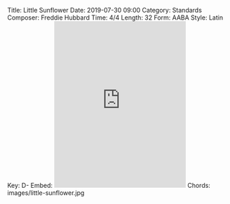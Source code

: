 Title: Little Sunflower
Date: 2019-07-30 09:00
Category: Standards
Composer: Freddie Hubbard
Time: 4/4
Length: 32
Form: AABA
Style: Latin
Key: D-
Embed: <iframe src="https://open.spotify.com/embed/playlist/6qhr4nsumvUpNYTrU1hoq3" width="300" height="380" frameborder="0" allowtransparency="true" allow="encrypted-media"></iframe>
Chords: images/little-sunflower.jpg
